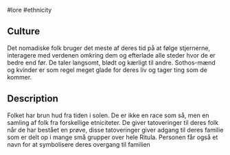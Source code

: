#lore #ethnicity 
## Culture
Det nomadiske folk bruger det meste af deres tid på at følge stjernerne, interagere med verdenen omkring dem og efterlade alle steder hvor de er bedre end før. De taler langsomt, blødt og kærligt til andre. Sothos-mænd og kvinder er som regel meget glade for deres liv og tager ting som de kommer.
## Description
Folket har brun hud fra tiden i solen. De er ikke en race som så, men en samling af folk fra forskellige etniciteter.
De giver tatoveringer til deres folk når de har bestået en prøve, disse tatoveringer giver adgang til deres familie som er delt op i mange små grupper over hele Ritula. Personen får også et navn for at symbolisere deres overgang til familien